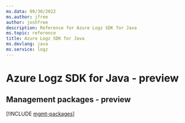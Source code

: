 ```yaml
---
ms.data: 09/30/2022
ms.author: jfree
author: joshfree
description: Reference for Azure Logz SDK for Java
ms.topic: reference
title: Azure Logz SDK for Java
ms.devlang: java
ms.service: logz
---
```

# Azure Logz SDK for Java - preview

## Management packages - preview
[!INCLUDE [mgmt-packages](logz-mgmt-index.md)]